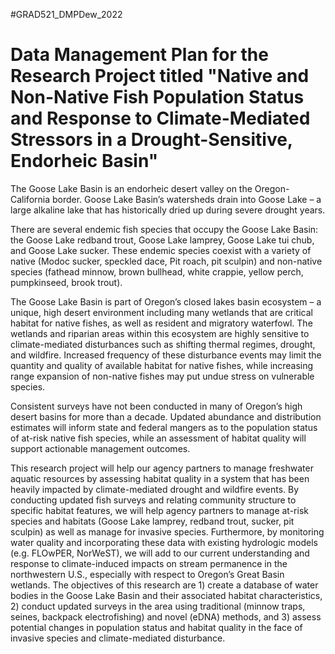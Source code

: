 #GRAD521_DMPDew_2022

# Data Management Plan for the Research Project titled "Native and Non-Native Fish Population Status and Response to Climate-Mediated Stressors in a Drought-Sensitive, Endorheic Basin"

The Goose Lake Basin is an endorheic desert valley on the Oregon-California border. Goose Lake Basin’s watersheds drain into Goose Lake – a large alkaline lake that has historically dried up during severe drought years. 

There are several endemic fish species that occupy the Goose Lake Basin: the Goose Lake redband trout, Goose Lake lamprey, Goose Lake tui chub, and Goose Lake sucker. These endemic species coexist with a variety of native (Modoc sucker, speckled dace, Pit roach, pit sculpin) and non-native species (fathead minnow, brown bullhead, white crappie, yellow perch, pumpkinseed, brook trout). 

The Goose Lake Basin is part of Oregon’s closed lakes basin ecosystem – a unique, high desert environment including many wetlands that are critical habitat for native fishes, as well as resident and migratory waterfowl. The wetlands and riparian areas within this ecosystem are highly sensitive to climate-mediated disturbances such as shifting thermal regimes, drought, and wildfire. Increased frequency of these disturbance events may limit the quantity and quality of available habitat for native fishes, while increasing range expansion of non-native fishes may put undue stress on vulnerable species. 

Consistent surveys have not been conducted in many of Oregon’s high desert basins for more than a decade. Updated abundance and distribution estimates will inform state and federal mangers as to the population status of at-risk native fish species, while an assessment of habitat quality will support actionable management outcomes.

This research project will help our agency partners to manage freshwater aquatic resources by assessing habitat quality in a system that has been heavily impacted by climate-mediated drought and wildfire events. By conducting updated fish surveys and relating community structure to specific habitat features, we will help agency partners to manage at-risk species and habitats (Goose Lake lamprey, redband trout, sucker, pit sculpin) as well as manage for invasive species. Furthermore, by monitoring water quality and incorporating these data with existing hydrologic models (e.g. FLOwPER, NorWeST), we will add to our current understanding and response to climate-induced impacts on stream permanence in the northwestern U.S., especially with respect to Oregon’s Great Basin wetlands. The objectives of this research are 1) create a database of water bodies in the Goose Lake Basin and their associated habitat characteristics, 2) conduct updated surveys in the area using traditional (minnow traps, seines, backpack electrofishing) and novel (eDNA) methods, and 3) assess potential changes in population status and habitat quality in the face of invasive species and climate-mediated disturbance. 

